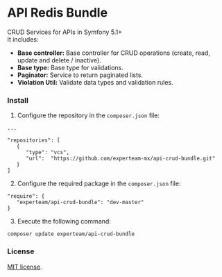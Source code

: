 API Redis Bundle
=

CRUD Services for APIs in Symfony 5.1+ <br>
It includes:
- <b>Base controller:</b> Base controller for CRUD operations (create, read, update and delete / inactive).
- <b>Base type:</b> Base type for validations.
- <b>Paginator:</b> Service to return paginated lists.
- <b>Violation Util:</b> Validate data types and validation rules.

### Install

1. Configure the repository in the `composer.json` file: <br>
```
...

"repositories": [
   {
      "type": "vcs",
      "url":  "https://github.com/experteam-mx/api-crud-bundle.git"
   }
]  
```

2. Configure the required package in the `composer.json` file: <br>
```
"require": {
   "experteam/api-crud-bundle": "dev-master"
}
```

3. Execute the following command: <br>
```
composer update experteam/api-crud-bundle
```




### License
[MIT license](https://opensource.org/licenses/MIT).
